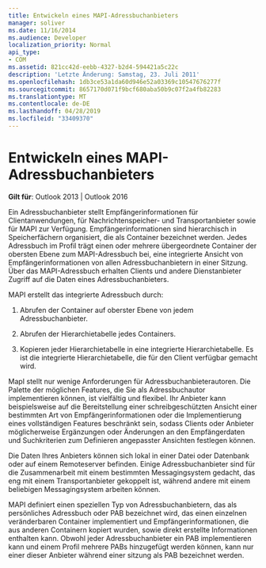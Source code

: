 ```yaml
---
title: Entwickeln eines MAPI-Adressbuchanbieters
manager: soliver
ms.date: 11/16/2014
ms.audience: Developer
localization_priority: Normal
api_type:
- COM
ms.assetid: 821cc42d-eebb-4327-b2d4-594421a5c22c
description: 'Letzte Änderung: Samstag, 23. Juli 2011'
ms.openlocfilehash: 1db3ce53a1da60d946e52a03369c10547676277f
ms.sourcegitcommit: 8657170d071f9bcf680aba50b9c07f2a4fb82283
ms.translationtype: MT
ms.contentlocale: de-DE
ms.lasthandoff: 04/28/2019
ms.locfileid: "33409370"
---
```

# <a name="developing-a-mapi-address-book-provider"></a>Entwickeln eines MAPI-Adressbuchanbieters

  
  
**Gilt für**: Outlook 2013 | Outlook 2016 
  
Ein Adressbuchanbieter stellt Empfängerinformationen für Clientanwendungen, für Nachrichtenspeicher- und Transportanbieter sowie für MAPI zur Verfügung. Empfängerinformationen sind hierarchisch in Speicherfächern organisiert, die als Container bezeichnet werden. Jedes Adressbuch im Profil trägt einen oder mehrere übergeordnete Container der obersten Ebene zum MAPI-Adressbuch bei, eine integrierte Ansicht von Empfängerinformationen von allen Adressbuchanbietern in einer Sitzung. Über das MAPI-Adressbuch erhalten Clients und andere Dienstanbieter Zugriff auf die Daten eines Adressbuchanbieters.
  
MAPI erstellt das integrierte Adressbuch durch:
  
1. Abrufen der Container auf oberster Ebene von jedem Adressbuchanbieter.
    
2. Abrufen der Hierarchietabelle jedes Containers. 
    
3. Kopieren jeder Hierarchietabelle in eine integrierte Hierarchietabelle. Es ist die integrierte Hierarchietabelle, die für den Client verfügbar gemacht wird. 
    
MapI stellt nur wenige Anforderungen für Adressbuchanbieterautoren. Die Palette der möglichen Features, die Sie als Adressbuchautor implementieren können, ist vielfältig und flexibel. Ihr Anbieter kann beispielsweise auf die Bereitstellung einer schreibgeschützten Ansicht einer bestimmten Art von Empfängerinformationen oder die Implementierung eines vollständigen Features beschränkt sein, sodass Clients oder Anbieter möglicherweise Ergänzungen oder Änderungen an den Empfängerdaten und Suchkriterien zum Definieren angepasster Ansichten festlegen können. 
  
Die Daten Ihres Anbieters können sich lokal in einer Datei oder Datenbank oder auf einem Remoteserver befinden. Einige Adressbuchanbieter sind für die Zusammenarbeit mit einem bestimmten Messagingsystem gedacht, das eng mit einem Transportanbieter gekoppelt ist, während andere mit einem beliebigen Messagingsystem arbeiten können.
  
MAPI definiert einen speziellen Typ von Adressbuchanbietern, das als persönliches Adressbuch oder PAB bezeichnet wird, das einen einzelnen veränderbaren Container implementiert und Empfängerinformationen, die aus anderen Containern kopiert wurden, sowie direkt erstellte Informationen enthalten kann. Obwohl jeder Adressbuchanbieter ein PAB implementieren kann und einem Profil mehrere PABs hinzugefügt werden können, kann nur einer dieser Anbieter während einer sitzung als PAB bezeichnet werden. 
  

